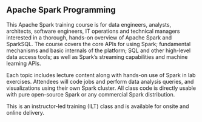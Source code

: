 ## Apache Spark Programming

This Apache Spark training course is for data engineers, analysts, architects, software engineers, IT operations and technical managers interested in a thorough, hands-on overview of Apache Spark and SparkSQL. The course covers the core APIs for using Spark; fundamental mechanisms and basic internals of the platform; SQL and other high-level data access tools; as well as Spark’s streaming capabilities and machine learning APIs.

Each topic includes lecture content along with hands-on use of Spark in lab exercises. Attendees will code jobs and perform data analysis queries, and visualizations using their own Spark cluster. All class code is directly usable with pure open-source Spark or any commercial Spark distribution.

This is an instructor-led training (ILT) class and is available for onsite and online delivery.

